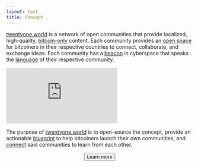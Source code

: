 ```yaml
---
layout: text
title: Concept
---
```


[twentyone.world](/) is a network of open communities that provide localized,
high-quality, [bitcoin-only](/focus) content. Each community provides an [open
space](/cyberspace) for bitcoiners in their respective countries to connect,
collaborate, and exchange ideas. Each community has a [beacon](/beacon) in
cyberspace that speaks the [language](/language) of their respective community.

<div class="flex-vid">
  <iframe src="https://www.youtube-nocookie.com/embed/iOWvL9-4k4A" frameborder="0" allow="accelerometer; autoplay; clipboard-write; encrypted-media; gyroscope; picture-in-picture" allowfullscreen></iframe>
</div>

The purpose of [twentyone.world](/) is to open-source the concept, provide an
actionable [blueprint](/blueprint) to help bitcoiners launch their own
communities, and [connect](/network) said communities to learn from each other.

<center>
    <a href="/blueprint">
        <button type="button" class="btn btn-primary btn-large btn-custom">Learn more</button>
    </a>
</center>

[podcast]: /podcast
[logo]: /logo
[name]: /fork#the-name
[21 weeks]: /secret

